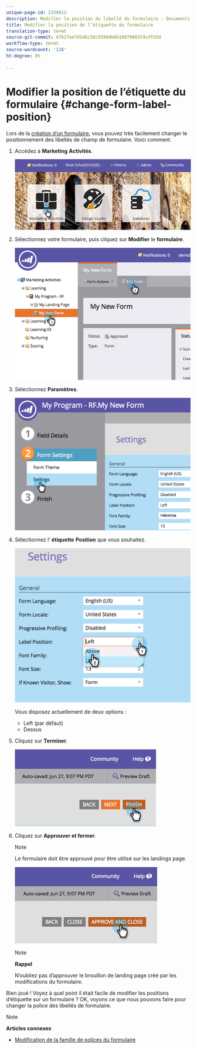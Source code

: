 ```yaml
---
unique-page-id: 2359612
description: Modifier la position du libellé du formulaire - Documents marketing - Documentation du produit
title: Modifier la position de l’étiquette du formulaire
translation-type: tm+mt
source-git-commit: 47b2fee7d146c3dc558d4bbb10070683f4cdfd3d
workflow-type: tm+mt
source-wordcount: '128'
ht-degree: 0%

---
```



# Modifier la position de l’étiquette du formulaire {#change-form-label-position}

Lors de la [création d’un formulaire](../../../../product-docs/demand-generation/forms/creating-a-form/create-a-form.md), vous pouvez très facilement changer le positionnement des libellés de champ de formulaire. Voici comment.

1. Accédez à **Marketing** **Activités**.

   ![](assets/login-marketing-activities-2.png)

1. Sélectionnez votre formulaire, puis cliquez sur **Modifier** le **formulaire**.

   ![](assets/image2014-9-15-16-3a16-3a9.png)

1. Sélectionnez **Paramètres**.

   ![](assets/image2014-9-15-16-3a16-3a26.png)

1. Sélectionnez l’ **étiquette** **Position** que vous souhaitez.

   ![](assets/image2014-9-15-16-3a16-3a39.png)

   Vous disposez actuellement de deux options :

   * Left (par défaut)
   * Dessus

1. Cliquez sur **Terminer**.

   ![](assets/image2014-9-15-16-3a16-3a49.png)

1. Cliquez sur **Approuver et fermer**.

   >[!NOTE]
   >
   >Le formulaire doit être approuvé pour être utilisé sur les landings page.

   ![](assets/image2014-9-15-16-3a17-3a12.png)

   >[!NOTE]
   >
   >**Rappel**
   >
   >
   >N’oubliez pas d’approuver le brouillon de landing page créé par les modifications du formulaire.

Bien joué ! Voyez à quel point il était facile de modifier les positions d’étiquette sur un formulaire ? OK, voyons ce que nous pouvons faire pour changer la police des libellés de formulaire.

>[!NOTE]
>
>**Articles connexes**
>
>* [Modification de la famille de polices du formulaire](change-the-form-font-family.md)

>



